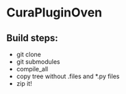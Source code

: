 CuraPluginOven
==============

Build steps:
------------
* git clone
* git submodules
* compile_all
* copy tree without .files and *.py files
* zip it!